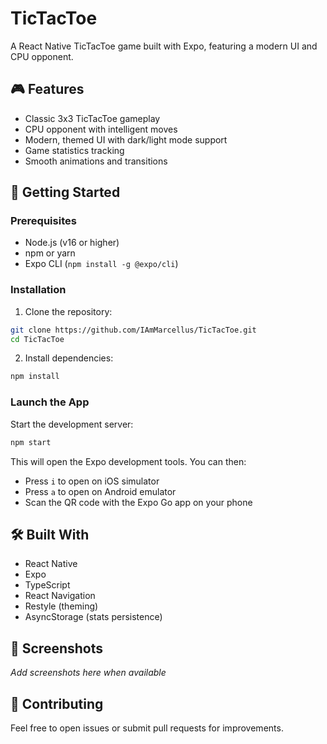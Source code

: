 # TicTacToe

A React Native TicTacToe game built with Expo, featuring a modern UI and CPU opponent.

## 🎮 Features

- Classic 3x3 TicTacToe gameplay
- CPU opponent with intelligent moves
- Modern, themed UI with dark/light mode support
- Game statistics tracking
- Smooth animations and transitions

## 🚀 Getting Started

### Prerequisites

- Node.js (v16 or higher)
- npm or yarn
- Expo CLI (`npm install -g @expo/cli`)

### Installation

1. Clone the repository:

```bash
git clone https://github.com/IAmMarcellus/TicTacToe.git
cd TicTacToe
```

2. Install dependencies:

```bash
npm install
```

### Launch the App

Start the development server:

```bash
npm start
```

This will open the Expo development tools. You can then:

- Press `i` to open on iOS simulator
- Press `a` to open on Android emulator
- Scan the QR code with the Expo Go app on your phone

## 🛠️ Built With

- React Native
- Expo
- TypeScript
- React Navigation
- Restyle (theming)
- AsyncStorage (stats persistence)

## 📱 Screenshots

_Add screenshots here when available_

## 🤝 Contributing

Feel free to open issues or submit pull requests for improvements.
